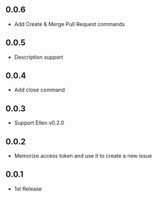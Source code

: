 ## 0.0.6
* Add Create & Merge Pull Request commands

## 0.0.5
* Description support

## 0.0.4
* Add close command

## 0.0.3
* Support Ellen v0.2.0

## 0.0.2
* Memorize access token and use it to create a new issue

## 0.0.1
* 1st Release

